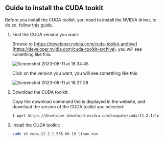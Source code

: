 Guide to install the CUDA tookit
--------------------------------

Before you install the CUDA toolkit, you need to install the NVIDIA driver, to do so, follow [this](https://github.com/luiscarlosgph/how-to/tree/main/nvidia-driver) guide.

1. Find the CUDA version you want:

   Browse to [https://developer.nvidia.com/cuda-toolkit-archive](https://developer.nvidia.com/cuda-toolkit-archive), you will see something like this:

   ![Screenshot 2023-08-11 at 18 24 45](https://github.com/luiscarlosgph/how-to/assets/3996630/da4183b6-a081-496e-a52d-adc46f7713ea)

   Click on the version you want, you will see something like this:

   ![Screenshot 2023-08-11 at 18 27 28](https://github.com/luiscarlosgph/how-to/assets/3996630/0344480b-3c71-42f1-9c4e-fb876aa651b8)


1. Download the CUDA toolkit:

   Copy the download command the is displayed in the website, and download the version of the CUDA toolkit you selected:

   ```bash
   $ wget https://developer.download.nvidia.com/compute/cuda/12.2.1/local_installers/cuda_12.2.1_535.86.10_linux.run
   ```

3. Install the CUDA toolkit:

   ```bash
   sudo sh cuda_12.2.1_535.86.10_linux.run
   ```

